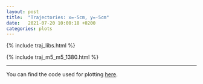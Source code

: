 ```yaml
---
layout: post
title:  "Trajectories: x=-5cm, y=-5cm"
date:   2021-07-20 10:00:18 +0200
categories: plots
---
```


{% include traj_libs.html %}

{% include traj_m5_m5_1380.html %}

-----------

You can find the code used for plotting [here][plotcode].

[plotcode]: https://github.com/b-fontana/DirectFlow/blob/master/python/trajectory.py
